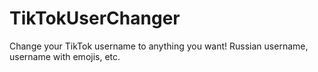 # TikTokUserChanger
Change your TikTok username to anything you want! Russian username, username with emojis, etc.
